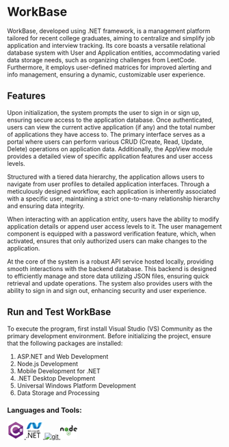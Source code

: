 # WorkBase

WorkBase, developed using .NET framework, is a management platform tailored for recent college graduates, aiming to centralize and simplify job application and interview tracking. Its core boasts a versatile relational database system with User and Application entities, accommodating varied data storage needs, such as organizing challenges from LeetCode. Furthermore, it employs user-defined matrices for improved alerting and info management, ensuring a dynamic, customizable user experience.

## Features

Upon initialization, the system prompts the user to sign in or sign up, ensuring secure access to the application database. Once authenticated, users can view the current active application (if any) and the total number of applications they have access to. The primary interface serves as a portal where users can perform various CRUD (Create, Read, Update, Delete) operations on application data. Additionally, the AppView module provides a detailed view of specific application features and user access levels.

Structured with a tiered data hierarchy, the application allows users to navigate from user profiles to detailed application interfaces. Through a meticulously designed workflow, each application is inherently associated with a specific user, maintaining a strict one-to-many relationship hierarchy and ensuring data integrity. 

When interacting with an application entity, users have the ability to modify application details or append user access levels to it. The user management component is equipped with a password verification feature, which, when activated, ensures that only authorized users can make changes to the application.

At the core of the system is a robust API service hosted locally, providing smooth interactions with the backend database. This backend is designed to efficiently manage and store data utilizing JSON files, ensuring quick retrieval and update operations. The system also provides users with the ability to sign in and sign out, enhancing security and user experience.

## Run and Test WorkBase

To execute the program, first install Visual Studio (VS) Community as the primary development environment. 
Before initializing the project, ensure that the following packages are installed:

1. ASP.NET and Web Development
2. Node.js Development
3. Mobile Development for .NET
4. .NET Desktop Development
5. Universal Windows Platform Development
6. Data Storage and Processing

<h3 align="left">Languages and Tools:</h3>
 <a href="https://www.w3schools.com/cs/" target="_blank" rel="noreferrer"> <img src="https://raw.githubusercontent.com/devicons/devicon/master/icons/csharp/csharp-original.svg" alt="csharp" width="40" height="40"/> </a> <a href="https://dotnet.microsoft.com/" target="_blank" rel="noreferrer"> <img src="https://raw.githubusercontent.com/devicons/devicon/master/icons/dot-net/dot-net-original-wordmark.svg" alt="dotnet" width="40" height="40"/> </a> <a href="https://git-scm.com/" target="_blank" rel="noreferrer"> <img src="https://www.vectorlogo.zone/logos/git-scm/git-scm-icon.svg" alt="git" width="40" height="40"/> </a> <a href="https://nodejs.org" target="_blank" rel="noreferrer"> <img src="https://raw.githubusercontent.com/devicons/devicon/master/icons/nodejs/nodejs-original-wordmark.svg" alt="nodejs" width="40" height="40"/> </a> </p>
